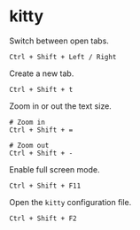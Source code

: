 # kitty

Switch between open tabs.

```text
Ctrl + Shift + Left / Right
```

Create a new tab.

```text
Ctrl + Shift + t
```

Zoom in or out the text size.

```text
# Zoom in
Ctrl + Shift + =

# Zoom out
Ctrl + Shift + -
```

Enable full screen mode.

```text
Ctrl + Shift + F11
```

Open the `kitty` configuration file.

```text
Ctrl + Shift + F2
```
